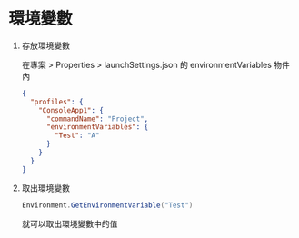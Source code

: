 # 環境變數

1. 存放環境變數

    在專案 > Properties > launchSettings.json 的 environmentVariables 物件內

    ```json
    {
      "profiles": {
        "ConsoleApp1": {
          "commandName": "Project",
          "environmentVariables": {
            "Test": "A"
          }
        }
      }
    }
    ```

1. 取出環境變數

    ```csharp
    Environment.GetEnvironmentVariable("Test")
    ```

    就可以取出環境變數中的值


